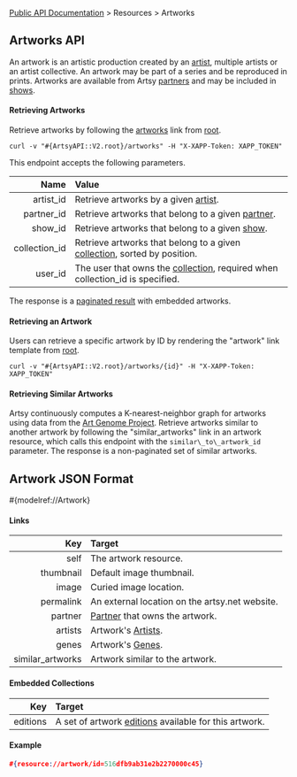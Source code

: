 [Public API Documentation](/v2) &gt; Resources &gt; Artworks

## Artworks API

An artwork is an artistic production created by an [artist](/v2/docs/artists), multiple artists or an artist collective. An artwork may be part of a series and be reproduced in prints. Artworks are available from Artsy [partners](/v2/docs/partners) and may be included in [shows](/v2/docs/shows).

#### Retrieving Artworks

Retrieve artworks by following the [artworks](#{ArtsyAPI::V2.root}/artworks) link from [root](#{ArtsyAPI::V2.root}).

```
curl -v "#{ArtsyAPI::V2.root}/artworks" -H "X-XAPP-Token: XAPP_TOKEN"
```

This endpoint accepts the following parameters.

Name              | Value                                                                                              |
-----------------:|:---------------------------------------------------------------------------------------------------|
artist\_id        | Retrieve artworks by a given [artist](/v2/docs/artists).                                              |
partner\_id       | Retrieve artworks that belong to a given [partner](/v2/docs/partners).                                |
show\_id          | Retrieve artworks that belong to a given [show](/v2/docs/shows).                                      |
collection\_id    | Retrieve artworks that belong to a given [collection](/v2/docs/collections), sorted by position.      |
user\_id          | The user that owns the [collection](/v2/docs/collections), required when collection\_id is specified. |

The response is a [paginated result](/v2/docs/pagination) with embedded artworks.

#### Retrieving an Artwork

Users can retrieve a specific artwork by ID by rendering the "artwork" link template from [root](#{ArtsyAPI::V2.root}).

```
curl -v "#{ArtsyAPI::V2.root}/artworks/{id}" -H "X-XAPP-Token: XAPP_TOKEN"
```

#### Retrieving Similar Artworks

Artsy continuously computes a K-nearest-neighbor graph for artworks using data from the [Art Genome Project](https://artsy.net/about/the-art-genome-project). Retrieve artworks similar to another artwork by following the "similar\_artworks" link in an artwork resource, which calls this endpoint with the `similar\_to\_artwork_id` parameter. The response is a non-paginated set of similar artworks.

## Artwork JSON Format

#{modelref://Artwork}

#### Links

Key                | Target                                           |
------------------:|:-------------------------------------------------|
self               | The artwork resource.                            |
thumbnail          | Default image thumbnail.                         |
image              | Curied image location.                           |
permalink          | An external location on the artsy.net website.   |
partner            | [Partner](/v2/docs/partners) that owns the artwork. |
artists            | Artwork's [Artists](/v2/docs/artists).              |
genes              | Artwork's [Genes](/v2/docs/genes).                  |
similar\_artworks  | Artwork similar to the artwork.                  |

#### Embedded Collections

Key           | Target                                                                          |
-------------:|:--------------------------------------------------------------------------------|
editions      | A set of artwork [editions](/v2/docs/editions) available for this artwork.         |

#### Example

``` json
#{resource://artwork/id=516dfb9ab31e2b2270000c45}
```
